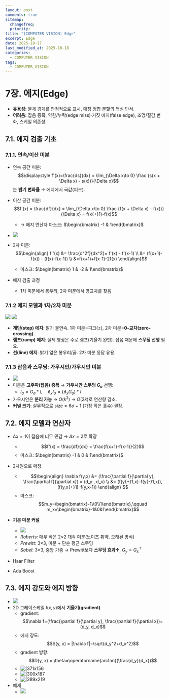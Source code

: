```yaml
---
layout: post
comments: true
sitemap:
  changefreq:
  priority:
title: "[COMPUTER VISION] Edge"
excerpt: Edge
date: 2025-10-17
last_modified_at: 2025-10-18
categories:
  - COMPUTER VISION
tags:
  - COMPUTER_VISION
---
```


# 7장. 에지(Edge)

- **유용성:** 물체 경계를 안정적으로 표시, 매칭·정합·분할의 핵심 단서.
- **어려움:** 잡음 증폭, 약한/누락(edge miss)·거짓 에지(false edge), 조명/질감 변화, 스케일 의존성.

## 7.1. 에지 검출 기초

### 7.1.1. 연속/이산 미분

- 연속 공간 미분: $$\displaystyle f'(x)=\frac{ds}{dx} = \lim_{\Delta x\to 0} \frac {s(x + \Delta x) - s(x))}{\Delta x}$$ 는 **밝기 변화율** → 에지에서 극값(피크).
- 이산 공간 미분: $$f'(x) = \frac{df}{dx} = \lim_{\Delta x\to 0} \frac {f(x + \Delta x) - f(x))}{\Delta x} = f(x{+}1)-f(x)$$
	- → 에지 연산자 마스크: $\begin{bmatrix} -1 & 1\end{bmatrix}$
- ![](2025-10-17-12-04-21.jpg)

- 2차 미분: $$\begin{align}
			f''(x) &= \frac{d^2f}{dx^2}= f'(x) - f'(x-1) \\
			&= (f(x+1)-f(x)) - (f(x)-f(x-1)) \\
			&=f(x+1)+f(x-1)-2f(x)
			\end{align}$$
	- 마스크: $\begin{bmatrix} 1 & -2 & 1\end{bmatrix}$

- 에지 검출 과정
	- 1차 미분에서 봉우리, 2차 미분에서 영교차를 찾음

### 7.1.2 에지 모델과 1차/2차 미분

![](../../_image/2025-10-17-12-04-28.jpg)
![](2025-10-17-12-04-43.jpg)
- **계단(step) 에지**: 밝기 불연속. 1차 미분=피크(±), 2차 미분=**0-교차(zero-crossing)**.
- **램프(ramp) 에지**: 실제 영상은 주로 램프(기울기 완만). 잡음 때문에 **스무딩 선행** 필요.
- **선(line) 에지**: 밝기 얇은 봉우리/골. 2차 미분 응답 유용.

### 7.1.3 잡음과 스무딩: 가우시안/가우시안 미분

- ![](../../_image/2025-10-17-12-31-25.jpg)
- 미분은 **고주파(잡음) 증폭** → **가우시안 스무딩 $G_\sigma$** 선행:
	- $I_\sigma = G_\sigma * I,\quad \partial_x I_\sigma = (\partial_x G_\sigma) * I$
- 가우시안은 **분리 가능** → $O(k^2)$ → $O(2k)$로 연산량 감소.
- **커널 크기**: 실무적으로 $\text{size} \approx 6\sigma+1$ (가장 작은 홀수) 권장.

## 7.2. 에지 모델과 연산자

- $\Delta x = 1$이 잡음에 너무 민감 → $\Delta x = 2$로 확장
	- $$f'(x) = \frac{df}{dx}  = \frac{f(x+1)-f(x-1)}{2}$$
	- 마스크: $\begin{bmatrix} -1 & 0 & 1\end{bmatrix}$
- 2차원으로 확장
	- $$\begin{align}
\nabla f(y,x)
&= (\frac{\partial f}{\partial y}, \frac{\partial f}{\partial x})
= (d_y , d_x) \\
&= (f(y{+}1,x)-f(y{-}1,x)), (f(y,x{+}1)-f(y,x-1))
\end{align}
$$
	- 마스크: $$m_y=\begin{bmatrix}-1\\0\\1\end{bmatrix},\qquad
m_x=\begin{bmatrix}-1&0&1\end{bmatrix}$$

- **기본 미분 커널**
	- ![](../../_image/2025-10-17-12-50-05.jpg)
    - _Roberts_: 매우 작은 2×2 대각 미분(노이즈 취약, 오래된 방식)
    - _Prewitt_: 3×3, 미분 + 단순 평균 스무딩
    - _Sobel_: 3×3, 중앙 가중 → Prewitt보다 **스무딩 효과↑**, $G_y=G_x^\top$

- Haar Filter
- Ada Boost

## 7.3. 에지 강도와 에지 방향

- ![](../../_image/2025-10-17-13-03-25.jpg)
- 2D 그레이스케일 $I(x,y)$에서 **기울기(gradient)**
	- gradient: $$\nabla f=(\frac{\partial f}{\partial y}, \frac{\partial f}{\partial x})=(d_y, d_x)$$
	- 에지 강도: $$S(y, x) = |\nabla f|=\sqrt{d_y^2+d_x^2}$$
	- gradient 방향: $$D(y, x) = \theta=\operatorname{arctan}(\frac{d_y}{d_x})$$
	- ![|371x156](../../_image/2025-10-17-13-03-59.jpg)
	- ![|300x187](../../_image/2025-10-17-13-04-07.jpg)
	- ![|389x219](../../_image/2025-10-17-13-04-20.jpg)
- 예제
	- ![](../../_image/2025-10-17-13-04-40.jpg)

